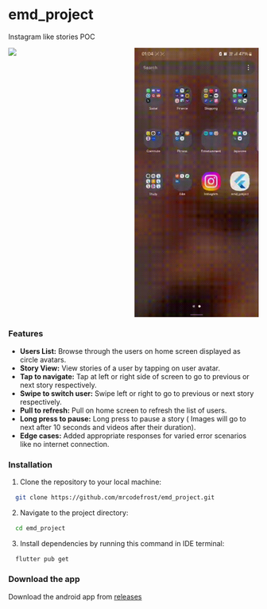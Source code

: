 # emd_project

Instagram like stories POC


<div style="
  display: flex;
  justify-content: space-between;
  ">
 <img src = "https://github.com/mrcodefrost/emd_project/blob/main/repo%20resources/sr_1.gif" width="250"/>
 <img src = "https://github.com/mrcodefrost/emd_project/blob/main/repo%20resources/sr_2.gif" width="250"/>
</div>

### Features

- **Users List:** Browse through the users on home screen displayed as circle avatars.
- **Story View:** View stories of a user by tapping on user avatar.
- **Tap to navigate:** Tap at left or right side of screen to go to previous or next story respectively.
- **Swipe to switch user:** Swipe left or right to go to previous or next story respectively.
- **Pull to refresh:** Pull on home screen to refresh the list of users.
- **Long press to pause:** Long press to pause a story ( Images will go to next after 10 seconds and videos after their duration).
- **Edge cases:** Added appropriate responses for varied error scenarios like no internet connection.



### Installation

1. Clone the repository to your local machine:

 ```bash
   git clone https://github.com/mrcodefrost/emd_project.git
 ```

2. Navigate to the project directory:

 ```bash
   cd emd_project
 ```

3. Install dependencies by running this command in IDE terminal:

 ```bash
   flutter pub get
 ```

### Download the app

Download the android app from [releases](https://github.com/mrcodefrost/emd_project/releases)